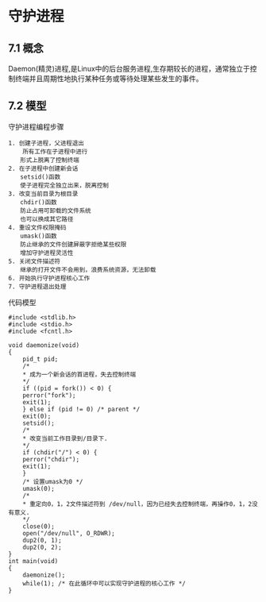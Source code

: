 # 守护进程

## 7.1  概念

Daemon(精灵)进程,是Linux中的后台服务进程,生存期较长的进程，通常独立于控制终端并且周期性地执行某种任务或等待处理某些发生的事件。

## 7.2  模型

守护进程编程步骤

	1. 创建子进程，父进程退出
		所有工作在子进程中进行
	　　形式上脱离了控制终端
	2. 在子进程中创建新会话
	　　setsid()函数
	　　使子进程完全独立出来，脱离控制
	3. 改变当前目录为根目录
	　　chdir()函数
	　　防止占用可卸载的文件系统
	　　也可以换成其它路径
	4. 重设文件权限掩码
	　　umask()函数
	　　防止继承的文件创建屏蔽字拒绝某些权限
	　　增加守护进程灵活性
	5. 关闭文件描述符
	　　继承的打开文件不会用到，浪费系统资源，无法卸载
	6. 开始执行守护进程核心工作
	7. 守护进程退出处理

代码模型

	#include <stdlib.h>
	#include <stdio.h>
	#include <fcntl.h>

	void daemonize(void)
	{
		pid_t pid;
		/*
		* 成为一个新会话的首进程，失去控制终端
		*/
		if ((pid = fork()) < 0) {
		perror("fork");
		exit(1);
		} else if (pid != 0) /* parent */
		exit(0);
		setsid();
		/*
		* 改变当前工作目录到/目录下.
		*/
		if (chdir("/") < 0) {
		perror("chdir");
		exit(1);
		}
		/* 设置umask为0 */
		umask(0);
		/*
		* 重定向0，1，2文件描述符到 /dev/null，因为已经失去控制终端，再操作0，1，2没有意义.
		*/
		close(0);
		open("/dev/null", O_RDWR);
		dup2(0, 1);
		dup2(0, 2);
	}
	int main(void)
	{
		daemonize();
		while(1); /* 在此循环中可以实现守护进程的核心工作 */
	}